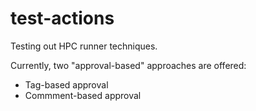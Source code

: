 # test-actions

Testing out HPC runner techniques.

Currently, two "approval-based" approaches are offered:

* Tag-based approval
* Commment-based approval
